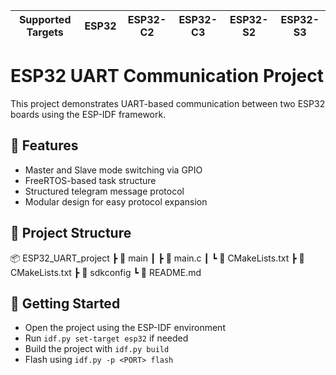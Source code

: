 | Supported Targets | ESP32 | ESP32-C2 | ESP32-C3 | ESP32-S2 | ESP32-S3 |
| ----------------- | ----- | -------- | -------- | -------- | -------- |

# ESP32 UART Communication Project

This project demonstrates UART-based communication between two ESP32 boards using the ESP-IDF framework.

## 🔧 Features
- Master and Slave mode switching via GPIO
- FreeRTOS-based task structure
- Structured telegram message protocol
- Modular design for easy protocol expansion

## 📁 Project Structure
📦 ESP32_UART_project
┣ 📂 main
┃ ┣ 📜 main.c
┃ ┗ 📜 CMakeLists.txt
┣ 📜 CMakeLists.txt
┣ 📜 sdkconfig
┗ 📜 README.md

## 🚀 Getting Started
- Open the project using the ESP-IDF environment
- Run `idf.py set-target esp32` if needed
- Build the project with `idf.py build`
- Flash using `idf.py -p <PORT> flash`

